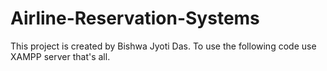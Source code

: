 # Airline-Reservation-Systems
This project is created by Bishwa Jyoti Das.
To use the following code use XAMPP server that's all.
